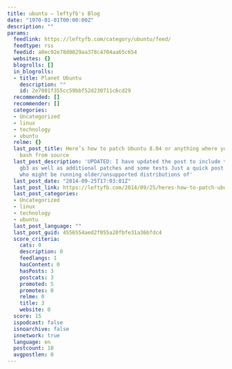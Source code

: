 ```yaml
---
title: ubuntu – leftyfb's Blog
date: "1970-01-01T00:00:00Z"
description: ""
params:
  feedlink: https://leftyfb.com/category/ubuntu/feed/
  feedtype: rss
  feedid: a0ec92e78d0829aa378c4704aa65c654
  websites: {}
  blogrolls: []
  in_blogrolls:
  - title: Planet Ubuntu
    description: ""
    id: 2e7081f355cc59bbf52d230711c6cd29
  recommended: []
  recommender: []
  categories:
  - Uncategorized
  - linux
  - technology
  - ubuntu
  relme: {}
  last_post_title: Here’s how to patch Ubuntu 8.04 or anything where you have to build
    bash from source
  last_post_description: 'UPDATED: I have updated the post to include the post from
    gb3 as well as additional patches and some tests Just a quick post to help those
    who might be running older/unsupported distributions of'
  last_post_date: "2014-09-25T17:03:01Z"
  last_post_link: https://leftyfb.com/2014/09/25/heres-how-to-patch-ubuntu-8-04-or-anything-where-you-have-to-build-bash-from-source/
  last_post_categories:
  - Uncategorized
  - linux
  - technology
  - ubuntu
  last_post_language: ""
  last_post_guid: 4556554aed2f055a20fbfe31a36bfdc4
  score_criteria:
    cats: 0
    description: 0
    feedlangs: 1
    hasContent: 0
    hasPosts: 3
    postcats: 3
    promoted: 5
    promotes: 0
    relme: 0
    title: 3
    website: 0
  score: 15
  ispodcast: false
  isnoarchive: false
  innetwork: true
  language: en
  postcount: 10
  avgpostlen: 0
---
```

